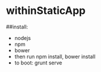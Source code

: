 # withinStaticApp

##install:
* nodejs
* npm
* bower
* then run npm install, bower install
* to boot: grunt serve
